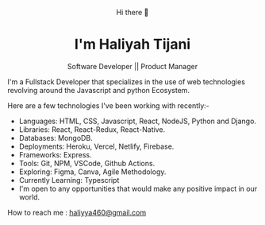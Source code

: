 <p align="center"> Hi there 👋 <p/> 
<h1 align="center"> I'm Haliyah Tijani </h1> 
<p align="center">Software Developer || Product Manager </p>

I'm a Fullstack Developer that specializes in the use of web technologies revolving around the Javascript and python Ecosystem.


Here are a few technologies I've been working with recently:-

- Languages: HTML, CSS, Javascript, React, NodeJS, Python and Django.
- Libraries: React, React-Redux, React-Native.
- Databases: MongoDB.
- Deployments: Heroku, Vercel, Netlify, Firebase.
- Frameworks: Express.
- Tools: Git, NPM, VSCode, Github Actions.
- Exploring: Figma, Canva, Agile Methodology.
- Currently Learning: Typescript
- I'm open to any opportunities that would make any positive impact in our world.

How to reach me : haliyya460@gmail.com


